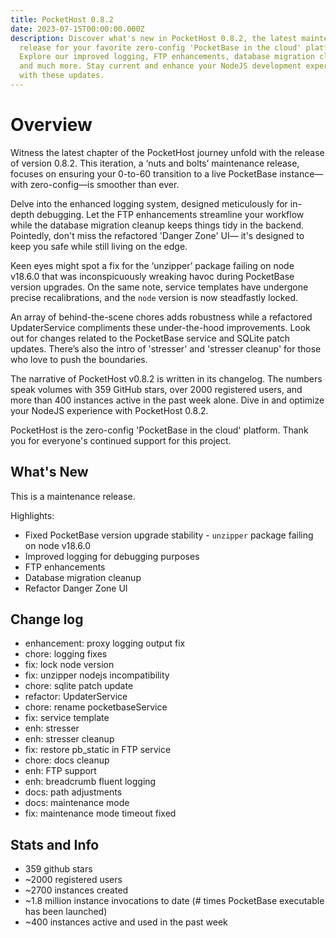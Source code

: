 ```yaml
---
title: PocketHost 0.8.2
date: 2023-07-15T00:00:00.000Z
description: Discover what's new in PocketHost 0.8.2, the latest maintenance
  release for your favorite zero-config 'PocketBase in the cloud' platform.
  Explore our improved logging, FTP enhancements, database migration cleanup,
  and much more. Stay current and enhance your NodeJS development experience
  with these updates.
---
```


# Overview

Witness the latest chapter of the PocketHost journey unfold with the release of version 0.8.2. This iteration, a ‘nuts and bolts’ maintenance release, focuses on ensuring your 0-to-60 transition to a live PocketBase instance—with zero-config—is smoother than ever.

Delve into the enhanced logging system, designed meticulously for in-depth debugging. Let the FTP enhancements streamline your workflow while the database migration cleanup keeps things tidy in the backend. Pointedly, don't miss the refactored 'Danger Zone' UI— it's designed to keep you safe while still living on the edge.

Keen eyes might spot a fix for the ‘unzipper’ package failing on node v18.6.0 that was inconspicuously wreaking havoc during PocketBase version upgrades. On the same note, service templates have undergone precise recalibrations, and the `node` version is now steadfastly locked.

An array of behind-the-scene chores adds robustness while a refactored UpdaterService compliments these under-the-hood improvements. Look out for changes related to the PocketBase service and SQLite patch updates. There’s also the intro of 'stresser' and 'stresser cleanup' for those who love to push the boundaries.

The narrative of PocketHost v0.8.2 is written in its changelog. The numbers speak volumes with 359 GitHub stars, over 2000 registered users, and more than 400 instances active in the past week alone. Dive in and optimize your NodeJS experience with PocketHost 0.8.2.

PocketHost is the zero-config 'PocketBase in the cloud' platform. Thank you for everyone's continued support for this project.

## What's New

This is a maintenance release.

Highlights:

- Fixed PocketBase version upgrade stability - `unzipper` package failing on node v18.6.0
- Improved logging for debugging purposes
- FTP enhancements
- Database migration cleanup
- Refactor Danger Zone UI

## Change log

- enhancement: proxy logging output fix
- chore: logging fixes
- fix: lock node version
- fix: unzipper nodejs incompatibility
- chore: sqlite patch update
- refactor: UpdaterService
- chore: rename pocketbaseService
- fix: service template
- enh: stresser
- enh: stresser cleanup
- fix: restore pb_static in FTP service
- chore: docs cleanup
- enh: FTP support
- enh: breadcrumb fluent logging
- docs: path adjustments
- docs: maintenance mode
- fix: maintenance mode timeout fixed

## Stats and Info

- 359 github stars
- ~2000 registered users
- ~2700 instances created
- ~1.8 million instance invocations to date (# times PocketBase executable has been launched)
- ~400 instances active and used in the past week
